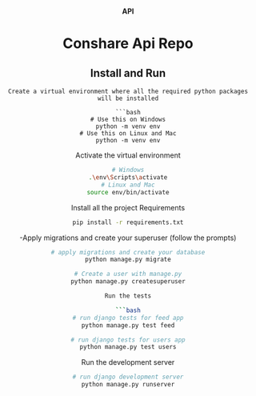 #
<div align="center">
<!-- <img src="./static/images/dark-logo.1c6c40e2.png" width="20%"> -->
<b>
<span>
API
</span>
</b>
<h1>Conshare Api Repo</h1>


## Install and Run
```
Create a virtual environment where all the required python packages will be installed

```bash
# Use this on Windows
python -m venv env
# Use this on Linux and Mac
python -m venv env
```
Activate the virtual environment

```bash
# Windows
.\env\Scripts\activate
# Linux and Mac
source env/bin/activate
```
Install all the project Requirements
```bash
pip install -r requirements.txt
```
-Apply migrations and create your superuser (follow the prompts)

```bash
# apply migrations and create your database
python manage.py migrate

# Create a user with manage.py
python manage.py createsuperuser

Run the tests

```bash
# run django tests for feed app
python manage.py test feed
```

```bash
# run django tests for users app
python manage.py test users
```

Run the development server

```bash
# run django development server
python manage.py runserver
```
<!-- conshare proposed features -->